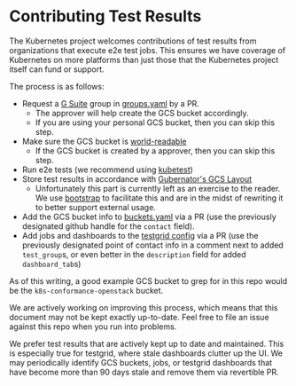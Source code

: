 # Contributing Test Results

The Kubernetes project welcomes contributions of test results from organizations
that execute e2e test jobs.  This ensures we have coverage of Kubernetes on more
platforms than just those that the Kubernetes project itself can fund or support.

The process is as follows:
- Request a [G Suite](https://gsuite.google.com/) group in [groups.yaml](https://github.com/kubernetes/k8s.io/blob/main/groups/groups.yaml) by a PR.
  - The approver will help create the GCS bucket accordingly.
  - If you are using your personal GCS bucket, then you can skip this step.
- Make sure the GCS bucket is [world-readable](https://cloud.google.com/storage/docs/access-control/making-data-public)
  - If the GCS bucket is created by a approver, then you can skip this step.
- Run e2e tests (we recommend using [kubetest](/kubetest/README.md))
- Store test results in accordance with [Gubernator's GCS Layout](/gubernator/README.md#gcs-layout)
  - Unfortunately this part is currently left as an exercise to the reader. We use
    [bootstrap](/jenkins/bootstrap.py) to facilitate this and are in the midst of
    rewriting it to better support external usage.
- Add the GCS bucket info to [buckets.yaml](/kettle/buckets.yaml) via a PR (use the
  previously designated github handle for the `contact` field).
- Add jobs and dashboards to the [testgrid config](/config/testgrids) via
  a PR (use the previously designated point of contact info in a comment next to
  added `test_group`s, or even better in the `description` field for added
  `dashboard_tab`s)

As of this writing, a good example GCS bucket to grep for in this repo would be the
`k8s-conformance-openstack` bucket.

We are actively working on improving this process, which means that this
document may not be kept exactly up-to-date. Feel free to file an issue against
this repo when you run into problems.

We prefer test results that are actively kept up to date and maintained. This is
especially true for testgrid, where stale dashboards clutter up the UI. We may
periodically identify GCS buckets, jobs, or testgrid dashboards that have become
more than 90 days stale and remove them via revertible PR.
